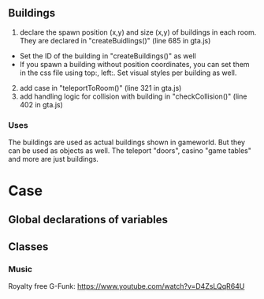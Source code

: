 # 

## Buildings

1. declare the spawn position (x,y) and size (x,y) of buildings in each room. They are declared in "createBuidlings()" (line 685 in gta.js)
- Set the ID of the building in "createBuildings()" as well
- If you spawn a building without position coordinates, you can set them in the css file using top:, left:. Set visual styles per building as well.
2. add case in "teleportToRoom()" (line 321 in gta.js)
3. add handling logic for collision with building in "checkCollision()" (line 402 in gta.js)

### Uses

The buildings are used as actual buildings shown in gameworld. But they can be used as objects as well. The teleport "doors", casino "game tables" and more are just buildings.

# Case

## Global declarations of variables
## Classes


### Music
Royalty free G-Funk: https://www.youtube.com/watch?v=D4ZsLQqR64U
